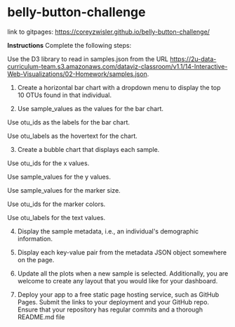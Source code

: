 # belly-button-challenge

link to gitpages: https://coreyzwisler.github.io/belly-button-challenge/

**Instructions**
Complete the following steps:

Use the D3 library to read in samples.json from the URL https://2u-data-curriculum-team.s3.amazonaws.com/dataviz-classroom/v1.1/14-Interactive-Web-Visualizations/02-Homework/samples.json.

1. Create a horizontal bar chart with a dropdown menu to display the top 10 OTUs found in that individual.

2. Use sample_values as the values for the bar chart.

  Use otu_ids as the labels for the bar chart.

  Use otu_labels as the hovertext for the chart.

3. Create a bubble chart that displays each sample.

  Use otu_ids for the x values.

  Use sample_values for the y values.

  Use sample_values for the marker size.

  Use otu_ids for the marker colors.

  Use otu_labels for the text values.

4. Display the sample metadata, i.e., an individual's demographic information.

5. Display each key-value pair from the metadata JSON object somewhere on the page.

6. Update all the plots when a new sample is selected. Additionally, you are welcome to create any layout that you would like for your dashboard.

7. Deploy your app to a free static page hosting service, such as GitHub Pages. Submit the links to your deployment and your GitHub repo. Ensure that your repository has regular commits and a thorough README.md file
